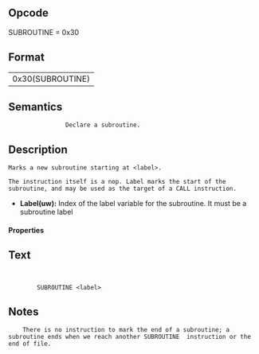  

## Opcode

  SUBROUTINE = 0x30

## Format

| |
| --- |
| 0x30(SUBROUTINE) | Label |


## Semantics




                    Declare a subroutine.

## Description



    Marks a new subroutine starting at <label>.

    The instruction itself is a nop. Label marks the start of the subroutine, and may be used as the target of a CALL instruction.

- **Label(uw):** Index of the label variable for the subroutine.  It must be a subroutine label

#### Properties


## Text
```
    

		SUBROUTINE <label>
```



## Notes



		There is no instruction to mark the end of a subroutine; a subroutine ends when we reach another SUBROUTINE  instruction or the end of file.
